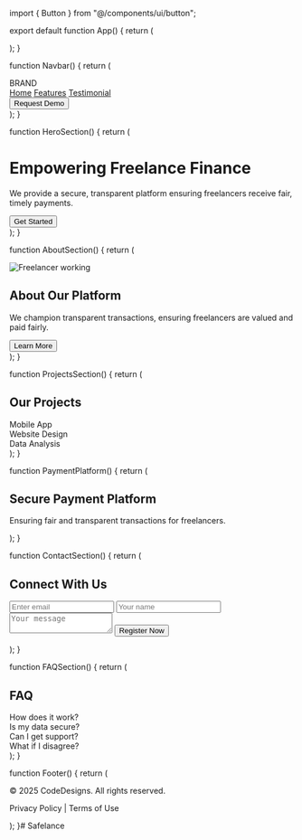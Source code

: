 import { Button } from "@/components/ui/button";

export default function App() {
  return (
    <div className="bg-black text-white min-h-screen flex flex-col">
      <Navbar />
      <HeroSection />
      <AboutSection />
      <ProjectsSection />
      <PaymentPlatform />
      <ContactSection />
      <FAQSection />
      <Footer />
    </div>
  );
}

function Navbar() {
  return (
    <nav className="w-full flex justify-between items-center p-6 bg-black">
      <div className="text-white font-bold text-lg px-4 py-2 bg-gray-800 rounded-lg">BRAND</div>
      <div className="hidden md:flex space-x-8">
        <a href="#" className="text-white text-sm">Home</a>
        <a href="#" className="text-white text-sm">Features</a>
        <a href="#" className="text-white text-sm">Testimonial</a>
      </div>
      <Button className="bg-blue-500 text-white px-4 py-2 rounded-lg">Request Demo</Button>
    </nav>
  );
}

function HeroSection() {
  return (
    <div className="text-center mt-20">
      <h1 className="text-5xl md:text-6xl font-bold leading-tight">Empowering Freelance Finance</h1>
      <p className="text-gray-400 mt-4 max-w-md mx-auto">
        We provide a secure, transparent platform ensuring freelancers receive fair, timely payments.
      </p>
      <Button className="bg-blue-500 mt-6 px-6 py-3 text-lg font-medium rounded-lg">Get Started</Button>
    </div>
  );
}

function AboutSection() {
  return (
    <div className="bg-gray-900 text-white py-20 px-6 flex flex-col md:flex-row items-center">
      <div className="md:w-1/2">
        <img src="/about-image.png" alt="Freelancer working" className="rounded-lg" />
      </div>
      <div className="md:w-1/2 md:pl-12 mt-6 md:mt-0">
        <h2 className="text-4xl font-bold">About Our Platform</h2>
        <p className="text-gray-400 mt-4">
          We champion transparent transactions, ensuring freelancers are valued and paid fairly.
        </p>
        <Button className="bg-blue-500 mt-6 px-6 py-3 text-lg font-medium rounded-lg">Learn More</Button>
      </div>
    </div>
  );
}

function ProjectsSection() {
  return (
    <div className="text-center py-20">
      <h2 className="text-4xl font-bold">Our Projects</h2>
      <div className="flex space-x-6 mt-8">
        <div className="bg-gray-800 p-6 rounded-lg">Mobile App</div>
        <div className="bg-gray-800 p-6 rounded-lg">Website Design</div>
        <div className="bg-gray-800 p-6 rounded-lg">Data Analysis</div>
      </div>
    </div>
  );
}

function PaymentPlatform() {
  return (
    <div className="text-center py-20">
      <h2 className="text-4xl font-bold">Secure Payment Platform</h2>
      <p className="text-gray-400 mt-4">Ensuring fair and transparent transactions for freelancers.</p>
    </div>
  );
}

function ContactSection() {
  return (
    <div className="text-center py-20 bg-blue-600">
      <h2 className="text-4xl font-bold">Connect With Us</h2>
      <form className="mt-6 space-y-4">
        <input type="email" placeholder="Enter email" className="p-2 rounded-lg w-full" />
        <input type="text" placeholder="Your name" className="p-2 rounded-lg w-full" />
        <textarea placeholder="Your message" className="p-2 rounded-lg w-full"></textarea>
        <Button className="bg-black text-white px-4 py-2 rounded-lg">Register Now</Button>
      </form>
    </div>
  );
}

function FAQSection() {
  return (
    <div className="bg-gray-900 text-white py-20">
      <h2 className="text-4xl font-bold text-center">FAQ</h2>
      <div className="mt-6 space-y-4">
        <div className="p-4 bg-gray-800 rounded-lg">How does it work?</div>
        <div className="p-4 bg-gray-800 rounded-lg">Is my data secure?</div>
        <div className="p-4 bg-gray-800 rounded-lg">Can I get support?</div>
        <div className="p-4 bg-gray-800 rounded-lg">What if I disagree?</div>
      </div>
    </div>
  );
}

function Footer() {
  return (
    <footer className="text-center py-6 bg-black text-gray-400">
      <p>&copy; 2025 CodeDesigns. All rights reserved.</p>
      <p>Privacy Policy | Terms of Use</p>
    </footer>
  );
}# Safelance
